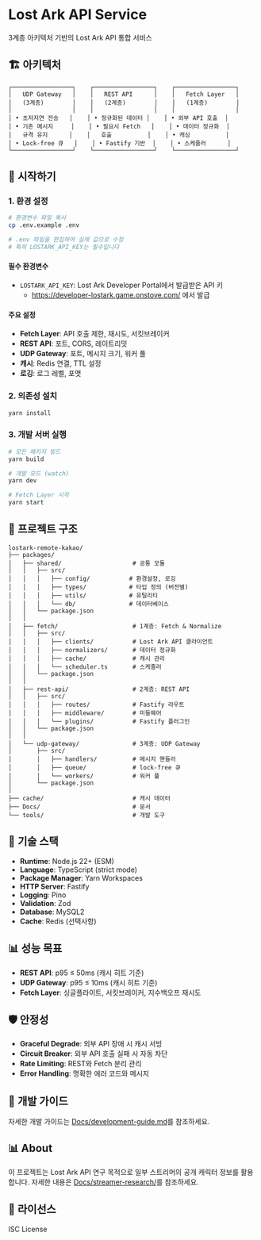 # Lost Ark API Service

3계층 아키텍처 기반의 Lost Ark API 통합 서비스

## 🏗️ 아키텍처

```
┌─────────────────┐    ┌─────────────────┐    ┌─────────────────┐
│   UDP Gateway   │    │   REST API      │    │   Fetch Layer   │
│   (3계층)        │    │   (2계층)        │    │   (1계층)        │
│                 │    │                 │    │                 │
│ • 초저지연 전송   │    │ • 정규화된 데이터 │    │ • 외부 API 호출  │
│ • 기존 메시지     │    │ • 필요시 Fetch   │    │ • 데이터 정규화  │
│   규격 유지      │    │   호출          │    │ • 캐싱          │
│ • Lock-free 큐   │    │ • Fastify 기반  │    │ • 스케줄러      │
└─────────────────┘    └─────────────────┘    └─────────────────┘
```

## 🚀 시작하기

### 1. 환경 설정

```bash
# 환경변수 파일 복사
cp .env.example .env

# .env 파일을 편집하여 실제 값으로 수정
# 특히 LOSTARK_API_KEY는 필수입니다
```

#### 필수 환경변수

- `LOSTARK_API_KEY`: Lost Ark Developer Portal에서 발급받은 API 키
  - https://developer-lostark.game.onstove.com/ 에서 발급

#### 주요 설정

- **Fetch Layer**: API 호출 제한, 재시도, 서킷브레이커
- **REST API**: 포트, CORS, 레이트리밋
- **UDP Gateway**: 포트, 메시지 크기, 워커 풀
- **캐시**: Redis 연결, TTL 설정
- **로깅**: 로그 레벨, 포맷

### 2. 의존성 설치

```bash
yarn install
```

### 3. 개발 서버 실행

```bash
# 모든 패키지 빌드
yarn build

# 개발 모드 (watch)
yarn dev

# Fetch Layer 시작
yarn start
```

## 📁 프로젝트 구조

```
lostark-remote-kakao/
├── packages/
│   ├── shared/                    # 공통 모듈
│   │   ├── src/
│   │   │   ├── config/           # 환경설정, 로깅
│   │   │   ├── types/            # 타입 정의 (버전별)
│   │   │   ├── utils/            # 유틸리티
│   │   │   └── db/               # 데이터베이스
│   │   └── package.json
│   │
│   ├── fetch/                     # 1계층: Fetch & Normalize
│   │   ├── src/
│   │   │   ├── clients/           # Lost Ark API 클라이언트
│   │   │   ├── normalizers/       # 데이터 정규화
│   │   │   ├── cache/             # 캐시 관리
│   │   │   └── scheduler.ts       # 스케줄러
│   │   └── package.json
│   │
│   ├── rest-api/                  # 2계층: REST API
│   │   ├── src/
│   │   │   ├── routes/            # Fastify 라우트
│   │   │   ├── middleware/        # 미들웨어
│   │   │   └── plugins/           # Fastify 플러그인
│   │   └── package.json
│   │
│   └── udp-gateway/               # 3계층: UDP Gateway
│       ├── src/
│       │   ├── handlers/          # 메시지 핸들러
│       │   ├── queue/             # lock-free 큐
│       │   └── workers/           # 워커 풀
│       └── package.json
│
├── cache/                         # 캐시 데이터
├── Docs/                          # 문서
└── tools/                         # 개발 도구
```

## 🔧 기술 스택

- **Runtime**: Node.js 22+ (ESM)
- **Language**: TypeScript (strict mode)
- **Package Manager**: Yarn Workspaces
- **HTTP Server**: Fastify
- **Logging**: Pino
- **Validation**: Zod
- **Database**: MySQL2
- **Cache**: Redis (선택사항)

## 📊 성능 목표

- **REST API**: p95 ≤ 50ms (캐시 히트 기준)
- **UDP Gateway**: p95 ≤ 10ms (캐시 히트 기준)
- **Fetch Layer**: 싱글플라이트, 서킷브레이커, 지수백오프 재시도

## 🛡️ 안정성

- **Graceful Degrade**: 외부 API 장애 시 캐시 서빙
- **Circuit Breaker**: 외부 API 호출 실패 시 자동 차단
- **Rate Limiting**: REST와 Fetch 분리 관리
- **Error Handling**: 명확한 에러 코드와 메시지

## 📝 개발 가이드

자세한 개발 가이드는 [Docs/development-guide.md](Docs/development-guide.md)를
참조하세요.

## 📊 About

이 프로젝트는 Lost Ark API 연구 목적으로 일부 스트리머의 공개 캐릭터 정보를
활용합니다. 자세한 내용은 [Docs/streamer-research/](Docs/streamer-research/)를
참조하세요.

## 📄 라이선스

ISC License
